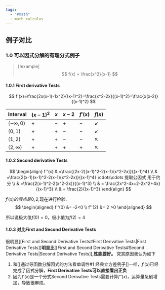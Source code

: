 ```yaml
---
tags:
  - "#math"
  - math_calculus
---
```


## 例子对比
### 1.0 可以因式分解的有理分式例子
> [!example]
> $$
> f(x) = \frac{x^2}{x-1}
> $$

#### 1.0.1 First derivative Tests
$$
f'(x)=\frac{2x(x-1)-1x^2}{(x-1)^2}=\frac{x^2-2x}{(x-1)^2}=\frac{x(x-2)}{(x-1)^2}
$$


| Interval        | $(x-1)^2$ | $x$ | $x-2$ | $f'(x)$ | $f(x)$     |
| --------------- | --------- | --- | ----- | ------- | ---------- |
| $(- \infty ,0)$ | $+$       | $-$ | $+$   | $-$     | $\swarrow$ |
| $(0,1)$         | $+$       | $+$ | $-$   | $-$     | $\swarrow$ |
| $(1,2)$         | $+$       | $+$ | $-$   | $-$     | $\nwarrow$ |
| $(2,\infty)$    | $+$       | $+$ | $+$   | $+$     | $\nwarrow$ |

#### 1.0.2 Second derivative Tests
$$
\begin{align}
f''(x) & =\frac{(2x-2)(x-1)^2-2(x-1)(x^2-2x)}{(x-1)^4} \\
 & =\frac{2(x-1)(x-1)^2-2(x-1)(x^2-2x)}{(x-1)^4} \cdots\cdots 提取公因式 用于约分 \\
 & =\frac{2(x-1)^2-2(x^2-2x)}{(x-1)^3} \\
 & = \frac{2x^2-4x+2-2x^2+4x}{(x-1)^3} \\
 & = \frac{2}{(x-1)^3}
\end{align}
$$

$f'(x)的零点是0,2$,现在进行检验.
$$
\begin{aligned}  
f''(0) &= -2<0 \\
f''(2) &= 2 >0
\end{aligned}
$$

所以说极大值$f(0)=0$，极小值为$f(2)=4$

#### 1.0.3 对比First and Second Derivative Tests

很明显[[First and Second Derivative Tests#First Derivative Tests|First Derivative Tests]]**明显比**[[First and Second Derivative Tests#Second Derivative Tests|Second Derivative Tests]]**,性能要好。**
究其原因我认为如下
1. 和[[通过导函数分解因式的方法看单调性#1 经典立方差例子]]一样，$f'(x)$已经完成了因式分解，**First Derivative Tests可以直接看出正负**
2. 因为$f'(x)$是一个分式Second Derivative Tests需要计算$f''(x)$，运算量急剧增加，导致很麻烦。